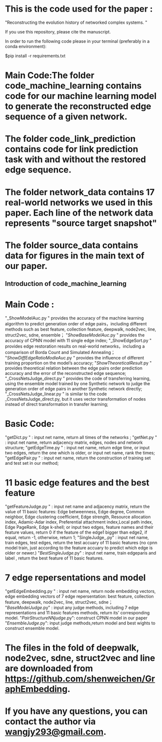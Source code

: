  # This is the code used for the paper :  
"Reconstructing the evolution history of networked complex systems. "

If you use this repository, please cite the manuscript.

In order to run the following code please in your terminal (preferably in a conda environment):

$pip install -r requirements.txt

# Main Code:The folder code_machine_learning contains code for our machine learning model to generate the reconstructed edge sequence of a given network.

# The folder code_link_prediction contains code for link prediction task with and without the restored edge sequence.

# The folder network_data contains 17 real-world networks we used in this paper. Each line of the network data represents "source target snapshot"

# The folder source_data contains data for figures in the main text of our paper.

## Introduction of code_machine_learning
# Main Code  :
 "_ShowModelAuc.py " provides the accuracy of the machine learning algorithm to predict generation order of edge pairs，including different methods such as best feature, collection feature, deepwalk, node2vec, line, struct2vec, sdne, ensemble；
 "_ShowBaseModelAuc_.py " provides the accuracy of CPNN model with 11 single edge index;
 "_ShowEdgeSort.py " provides edge restoration results on real-world networks，including a comparison of Borda Count and Simulated Annealing；
 "_ShowDiffEdgeRatioModleAuc_.py " provides the influence of different training proportion on the model’s accuracy;
 "_ShowTheoreticalResult_.py " provides theoretical relation between the edge pairs order prediction accuracy and the error of the reconstructed edge sequence;
 "_CrossNetsJudge_direct.py " provides the code of transferring learning, using the ensemble model trained by one Synthetic network to judge the generation order of edge pairs in another Synthetic network directly; 
 "_CrossNetsJudge_linear.py " is similar to the code _CrossNetsJudge_direct.py, but it uses vector transformation of nodes instead of direct transformation in transfer learning;


# Basic Code:
 "getDict.py " : input net name, return all times of the networks ;
 "getNet.py " : input net name, return adjacency matrix, edges, nodes and network structure;
 "getEdgeTime.py " : input net name, return edge time, or input two edges, return the one which is older, or input net name, rank the times;
 "getEdgePair.py " : input net name, return the construction of training set and test set in our method;



# 11 basic edge features and the best feature
 "getFeatureJudge.py " : input net name and adjacency matrix, return the value of 11 basic features:
	Edge betweenness, Edge degree, Common neighbor, Edge clustering coefficient, 
	Edge strength, Resource allocation index, Adamic-Adar index,
 	Preferential attachment index,Local path index, Edge PageRank, Edge k-shell;
   	or input two edges, feature names and their feature values, return 0 if the feature of the edge1 bigger than edge2, if equal, return -1, otherwise, return 1;
 "SingleJudge_.py" :  input net name, train edges, test edges, return the test accuary of 11 basic features 
	(no cpnn model train, just according to the feature accuary to predict which edge is older or newer.)
"_BestSingleJudge_.py" : input net name, train edgeparis and label , return the best feature of 11 basic features.



# 7 edge repersentations and model
 "getEdgeEmbedding.py " : input net name, return node embedding vectors, edge embedding vectors of 7 edge repersentation:
	best feature, collection feature, deepwalk, node2vec, line, struct2vec, sdne；
"_BaseModelJudge_.py" : input any judge methods, including 7 edge representations and 11 basic features methods, return its' corresponding model.
 "_PairStructureNNjudge_.py": construct CPNN model in our paper 
 "_EnsembleJudge_.py": input judge methods,return model and best wights to construct ensemble model.


# The files in the fold of deepwalk, node2vec, sdne, struct2vec and line are downloaded from https://github.com/shenweichen/GraphEmbedding.

# If you have any questions, you can contact the author via <wangjy293@gmail.com>.
